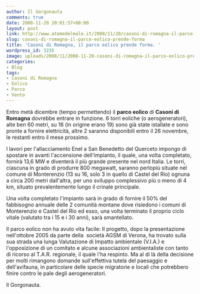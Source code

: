 ```yaml
---
author: Il Gorgonauta
comments: true
date: 2008-11-20 20:01:57+00:00
layout: post
link: http://www.atomodelmale.it/2008/11/20/casoni-di-romagna-il-parco-eolico-prende-forma/
slug: casoni-di-romagna-il-parco-eolico-prende-forma
title: 'Casoni di Romagna, il parco eolico prende forma. '
wordpress_id: 3235
image: uploads/2008/11/2008-11-20-casoni-di-romagna-il-parco-eolico-prende-forma.jpg
categories:
- Blog
tags:
- Casoni di Romagna
- Eolico
- Parco
- Vento
---
```


Entro metà dicembre (tempo permettendo) il **parco eolico** di **Casoni di Romagna** dovrebbe entrare in funzione. 6 torri eoliche (o aerogeneratori), alte ben 60 metri, su 16 (in origine erano 19) sono già state istallate e sono pronte a fornire elettricità, altre 2 saranno disponibili entro il 26 novembre, le restanti entro il mese prossimo.

I lavori per l'allacciamento Enel a San Benedetto del Querceto impongo di spostare in avanti l'accensione dell'impianto, il quale, una volta completato, fornirà 13,6 MW e diventerà il più grande presente nel nord Italia. Le torri, ciascuna in grado di produrre 800 megawatt, saranno perlopiù situate nel comune di Monterenzio (13 su 16, solo 3 in quello di Castel del Rio) ognuna a circa 200 metri dall'altra, per uno sviluppo complessivo più o meno di 4 km, situato prevalentemente lungo il crinale principale.

Una volta completato l'impianto sarà in grado di fornire il 50% del fabbisogno annuale delle 2 comunità montane dove risiedono i comuni di Monterenzio e Castel del Rio ed esso, una volta terminato il proprio ciclo vitale (valutato tra i 15 e i 30 anni), sarà smantellato.

Il parco eolico non ha avuto vita facile:  Il progetto, dopo la presentazione nell'ottobre 2005 da parte della  società AGSM di Verona, ha trovato sulla sua strada una lunga Valutazione di Impatto ambientale (V.I.A.) e l'opposizione di un comitato e alcune associazioni ambientaliste con tanto di ricorso al T.A.R. regionale, il quale l'ha respinto. Ma al di là della decisione per molti rimangono domande sull'effettiva tutela del paesaggio e dell'avifauna, in particolare delle specie migratorie e locali che potrebbero finire contro le pale degli aerogeneratori.

Il Gorgonauta.
